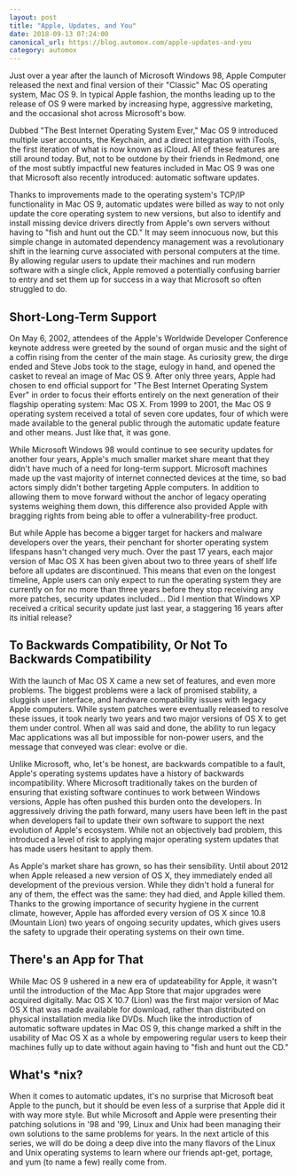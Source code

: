 ```yaml
---
layout: post
title: "Apple, Updates, and You"
date: 2018-09-13 07:24:00
canonical_url: https://blog.automox.com/apple-updates-and-you
category: automox
---
```


Just over a year after the launch of Microsoft Windows 98, Apple Computer released the next and final version of their "Classic" Mac OS operating system, Mac OS 9. In typical Apple fashion, the months leading up to the release of OS 9 were marked by increasing hype, aggressive marketing, and the occasional shot across Microsoft's bow.

Dubbed "The Best Internet Operating System Ever," Mac OS 9 introduced multiple user accounts, the Keychain, and a direct integration with iTools, the first iteration of what is now known as iCloud. All of these features are still around today. But, not to be outdone by their friends in Redmond, one of the most subtly impactful new features included in Mac OS 9 was one that Microsoft also recently introduced: automatic software updates.

Thanks to improvements made to the operating system's TCP/IP functionality in Mac OS 9, automatic updates were billed as way to not only update the core operating system to new versions, but also to identify and install missing device drivers directly from Apple's own servers without having to "fish and hunt out the CD." It may seem innocuous now, but this simple change in automated dependency management was a revolutionary shift in the learning curve associated with personal computers at the time. By allowing regular users to update their machines and run modern software with a single click, Apple removed a potentially confusing barrier to entry and set them up for success in a way that Microsoft so often struggled to do.

## Short-Long-Term Support

On May 6, 2002, attendees of the Apple's Worldwide Developer Conference keynote address were greeted by the sound of organ music and the sight of a coffin rising from the center of the main stage. As curiosity grew, the dirge ended and Steve Jobs took to the stage, eulogy in hand, and opened the casket to reveal an image of Mac OS 9. After only three years, Apple had chosen to end official support for "The Best Internet Operating System Ever" in order to focus their efforts entirely on the next generation of their flagship operating system: Mac OS X. From 1999 to 2001, the Mac OS 9 operating system received a total of seven core updates, four of which were made available to the general public through the automatic update feature and other means. Just like that, it was gone.

While Microsoft Windows 98 would continue to see security updates for another four years, Apple's much smaller market share meant that they didn't have much of a need for long-term support. Microsoft machines made up the vast majority of internet connected devices at the time, so bad actors simply didn't bother targeting Apple computers. In addition to allowing them to move forward without the anchor of legacy operating systems weighing them down, this difference also provided Apple with bragging rights from being able to offer a vulnerability-free product.

But while Apple has become a bigger target for hackers and malware developers over the years, their penchant for shorter operating system lifespans hasn't changed very much. Over the past 17 years, each major version of Mac OS X has been given about two to three years of shelf life before all updates are discontinued. This means that even on the longest timeline, Apple users can only expect to run the operating system they are currently on for no more than three years before they stop receiving any more patches, security updates included... Did I mention that Windows XP received a critical security update just last year, a staggering 16 years after its initial release?

## To Backwards Compatibility, Or Not To Backwards Compatibility

With the launch of Mac OS X came a new set of features, and even more problems. The biggest problems were a lack of promised stability, a sluggish user interface, and hardware compatibility issues with legacy Apple computers. While system patches were eventually released to resolve these issues, it took nearly two years and two major versions of OS X to get them under control. When all was said and done, the ability to run legacy Mac applications was all but impossible for non-power users, and the message that conveyed was clear: evolve or die.

Unlike Microsoft, who, let's be honest, are backwards compatible to a fault, Apple's operating systems updates have a history of backwards incompatibility. Where Microsoft traditionally takes on the burden of ensuring that existing software continues to work between Windows versions, Apple has often pushed this burden onto the developers. In aggressively driving the path forward, many users have been left in the past when developers fail to update their own software to support the next evolution of Apple's ecosystem. While not an objectively bad problem, this introduced a level of risk to applying major operating system updates that has made users hesitant to apply them.

As Apple's market share has grown, so has their sensibility. Until about 2012 when Apple released a new version of OS X, they immediately ended all development of the previous version. While they didn't hold a funeral for any of them, the effect was the same: they had died, and Apple killed them. Thanks to the growing importance of security hygiene in the current climate, however, Apple has afforded every version of OS X since 10.8 (Mountain Lion) two years of ongoing security updates, which gives users the safety to upgrade their operating systems on their own time.

## There's an App for That

While Mac OS 9 ushered in a new era of updateability for Apple, it wasn't until the introduction of the Mac App Store that major upgrades were acquired digitally. Mac OS X 10.7 (Lion) was the first major version of Mac OS X that was made available for download, rather than distributed on physical installation media like DVDs. Much like the introduction of automatic software updates in Mac OS 9, this change marked a shift in the usability of Mac OS X as a whole by empowering regular users to keep their machines fully up to date without again having to "fish and hunt out the CD."

## What's *nix?

When it comes to automatic updates, it's no surprise that Microsoft beat Apple to the punch, but it should be even less of a surprise that Apple did it with way more style. But while Microsoft and Apple were presenting their patching solutions in '98 and '99, Linux and Unix had been managing their own solutions to the same problems for years. In the next article of this series, we will do be doing a deep dive into the many flavors of the Linux and Unix operating systems to learn where our friends apt-get, portage, and yum (to name a few) really come from.